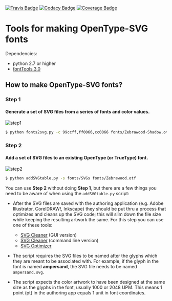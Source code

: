 [![Travis Badge](https://travis-ci.org/adobe-type-tools/opentype-svg.svg?branch=master)](https://travis-ci.org/adobe-type-tools/opentype-svg)
[![Codacy Badge](https://api.codacy.com/project/badge/Grade/0f76af7c038649fc98f5ee46f5ccb763)](https://www.codacy.com/app/adobe-type-tools/opentype-svg?utm_source=github.com&amp;utm_medium=referral&amp;utm_content=adobe-type-tools/opentype-svg&amp;utm_campaign=Badge_Grade)
[![Coverage Badge](https://api.codacy.com/project/badge/Coverage/0f76af7c038649fc98f5ee46f5ccb763)](https://www.codacy.com/app/adobe-type-tools/opentype-svg?utm_source=github.com&amp;utm_medium=referral&amp;utm_content=adobe-type-tools/opentype-svg&amp;utm_campaign=Badge_Coverage)

# Tools for making OpenType-SVG fonts

Dependencies:

- python 2.7 or higher
- [fontTools 3.0](https://github.com/fonttools/fonttools)

## How to make OpenType-SVG fonts?

### Step 1
#### Generate a set of SVG files from a series of fonts and color values.

![step1](imgs/step1.png "step 1")

```sh
$ python fonts2svg.py -c 99ccff,ff0066,cc0066 fonts/Zebrawood-Shadow.otf fonts/Zebrawood-Fill.otf fonts/Zebrawood-Dots.otf
```

### Step 2
#### Add a set of SVG files to an existing OpenType (or TrueType) font.

![step2](imgs/step2.png "step 2")

```sh
$ python addSVGtable.py -s fonts/SVGs fonts/Zebrawood.otf
```

You can use **Step 2** without doing **Step 1**, but there are a few things you need to be aware of when using the `addSVGtable.py` script:

* After the SVG files are saved with the authoring application (e.g. Adobe Illustrator, CorelDRAW!, Inkscape) they should be put thru a process that optimizes and cleans up the SVG code; this will slim down the file size while keeping the resulting artwork the same. For this step you can use one of these tools:
	* [SVG Cleaner](https://github.com/RazrFalcon/svgcleaner-gui/releases) (GUI version)
	* [SVG Cleaner](https://github.com/RazrFalcon/svgcleaner) (command line version)
	* [SVG Optimizer](https://github.com/svg/svgo)

* The script requires the SVG files to be named after the glyphs which they are meant to be associated with. For example, if the glyph in the font is named **ampersand**, the SVG file needs to be named `ampersand.svg`.

* The script expects the color artwork to have been designed at the same size as the glyphs in the font, usually 1000 or 2048 UPM. This means 1 point (pt) in the authoring app equals 1 unit in font coordinates.
